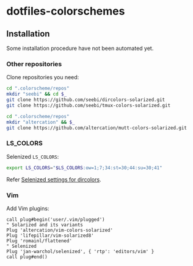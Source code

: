 # dotfiles-colorschemes

## Installation

Some installation procedure have not been automated yet.

### Other repositories

Clone repositories you need: 
``` sh
cd ".colorscheme/repos"
mkdir "seebi" && cd $_
git clone https://github.com/seebi/dircolors-solarized.git
git clone https://github.com/seebi/tmux-colors-solarized.git

cd ".colorscheme/repos"
mkdir "altercation" && $_
git clone https://github.com/altercation/mutt-colors-solarized.git
```

### LS_COLORS

Selenized `LS_COLORS`:
``` sh
export LS_COLORS="$LS_COLORS:ow=1;7;34:st=30;44:su=30;41"
```

Refer [Selenized settings for dircolors](https://github.com/jan-warchol/selenized/tree/master/other-apps/dircolors).

### Vim

Add Vim plugins:
``` vim
call plug#begin('user/.vim/plugged')
" Solarized and its variants
Plug 'altercation/vim-colors-solarized'
Plug 'lifepillar/vim-solarized8'
Plug 'romainl/flattened'
" Selenized
Plug 'jan-warchol/selenized', { 'rtp': 'editors/vim' }
call plug#end()
```
